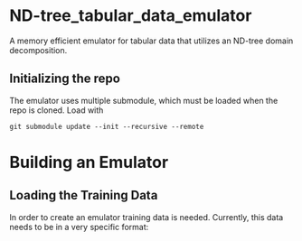 # ND-tree_tabular_data_emulator
A memory efficient emulator for tabular data that utilizes an ND-tree domain decomposition. 

## Initializing the repo
The emulator uses multiple submodule, which must be loaded when the repo is cloned. Load with
```
git submodule update --init --recursive --remote
```
# Building an Emulator
## Loading the Training Data
In order to create an emulator training data is needed. 
Currently, this data needs to be in a very specific format:
